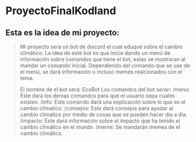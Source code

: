 # ProyectoFinalKodland
## Esta es la idea de mi proyecto:
> Mi proyecto será un bot de discord el cual eduque sobre el cambio climático. La idea de este bot
> es que inicie dando un menú de información sobre comandos que tiene el bot, estas se mostraran al mandar un comando inicial.
> Dependiendo del comando que se use de el menú, se dará información o incluso memes realcionados con el tema.
>
> El nombre de el bot será: EcoBot
> Los comandos del bot serán:
> /menu: Este dará los demas comandos para que el usuario sepa cuales existen.
> /info: Este comando dará una explicación sobre lo que es el cambio climatico.
> /consejos: Este dará consejos para ayudar al cambio climatico por medio de cosas que se pueden hacer dia a dia.
> /impacto: Este dará información sobre el impacto que ha tenido el cambio climático en el mundo.
> /meme: Se mandarán memes de el cambio climático.    

